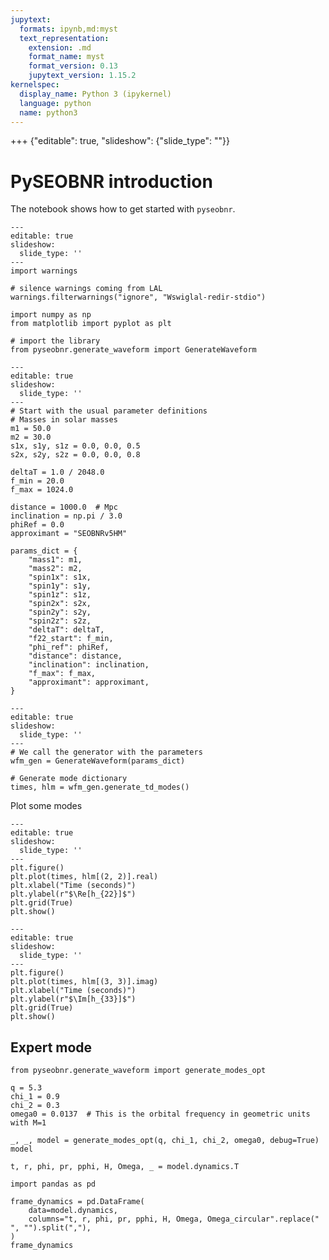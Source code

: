 ```yaml
---
jupytext:
  formats: ipynb,md:myst
  text_representation:
    extension: .md
    format_name: myst
    format_version: 0.13
    jupytext_version: 1.15.2
kernelspec:
  display_name: Python 3 (ipykernel)
  language: python
  name: python3
---
```


+++ {"editable": true, "slideshow": {"slide_type": ""}}

# PySEOBNR introduction

The notebook shows how to get started with `pyseobnr`.

```{code-cell} ipython3
---
editable: true
slideshow:
  slide_type: ''
---
import warnings

# silence warnings coming from LAL
warnings.filterwarnings("ignore", "Wswiglal-redir-stdio")

import numpy as np
from matplotlib import pyplot as plt

# import the library
from pyseobnr.generate_waveform import GenerateWaveform
```

```{code-cell} ipython3
---
editable: true
slideshow:
  slide_type: ''
---
# Start with the usual parameter definitions
# Masses in solar masses
m1 = 50.0
m2 = 30.0
s1x, s1y, s1z = 0.0, 0.0, 0.5
s2x, s2y, s2z = 0.0, 0.0, 0.8

deltaT = 1.0 / 2048.0
f_min = 20.0
f_max = 1024.0

distance = 1000.0  # Mpc
inclination = np.pi / 3.0
phiRef = 0.0
approximant = "SEOBNRv5HM"

params_dict = {
    "mass1": m1,
    "mass2": m2,
    "spin1x": s1x,
    "spin1y": s1y,
    "spin1z": s1z,
    "spin2x": s2x,
    "spin2y": s2y,
    "spin2z": s2z,
    "deltaT": deltaT,
    "f22_start": f_min,
    "phi_ref": phiRef,
    "distance": distance,
    "inclination": inclination,
    "f_max": f_max,
    "approximant": approximant,
}
```

```{code-cell} ipython3
---
editable: true
slideshow:
  slide_type: ''
---
# We call the generator with the parameters
wfm_gen = GenerateWaveform(params_dict)

# Generate mode dictionary
times, hlm = wfm_gen.generate_td_modes()
```

Plot some modes

```{code-cell} ipython3
---
editable: true
slideshow:
  slide_type: ''
---
plt.figure()
plt.plot(times, hlm[(2, 2)].real)
plt.xlabel("Time (seconds)")
plt.ylabel(r"$\Re[h_{22}]$")
plt.grid(True)
plt.show()
```

```{code-cell} ipython3
---
editable: true
slideshow:
  slide_type: ''
---
plt.figure()
plt.plot(times, hlm[(3, 3)].imag)
plt.xlabel("Time (seconds)")
plt.ylabel(r"$\Im[h_{33}]$")
plt.grid(True)
plt.show()
```

## Expert mode

```{code-cell} ipython3
from pyseobnr.generate_waveform import generate_modes_opt

q = 5.3
chi_1 = 0.9
chi_2 = 0.3
omega0 = 0.0137  # This is the orbital frequency in geometric units with M=1

_, _, model = generate_modes_opt(q, chi_1, chi_2, omega0, debug=True)
model
```

```{code-cell} ipython3
t, r, phi, pr, pphi, H, Omega, _ = model.dynamics.T
```

```{code-cell} ipython3
import pandas as pd

frame_dynamics = pd.DataFrame(
    data=model.dynamics,
    columns="t, r, phi, pr, pphi, H, Omega, Omega_circular".replace(" ", "").split(","),
)
frame_dynamics
```

```{code-cell} ipython3

```
